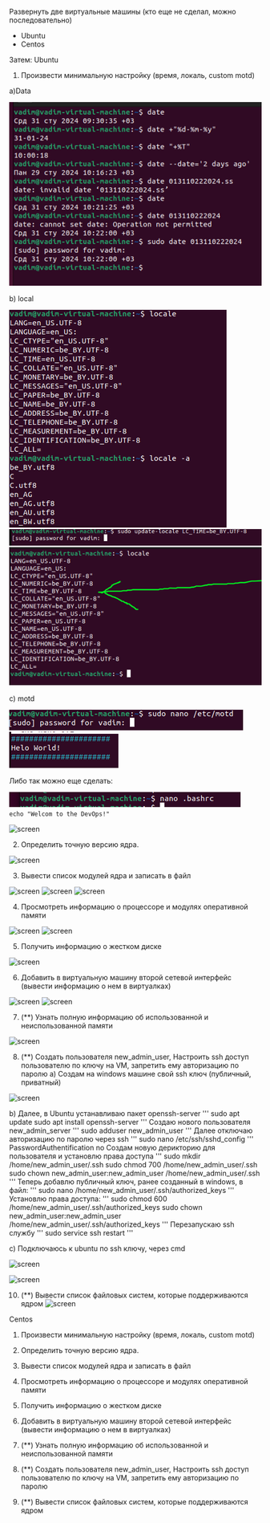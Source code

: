 Развернуть две виртуальные машины (кто еще не сделал, можно последовательно)
- Ubuntu
- Centos

Затем:
Ubuntu
1. Произвести минимальную настройку (время, локаль, custom motd)
   
  a)Data

![screen](https://github.com/Flyn88/PNG/blob/main/Data.png)

  b) local  
  
![screen](https://github.com/Flyn88/PNG/blob/main/local.png)
![screen](https://github.com/Flyn88/PNG/blob/main/local%20update.png)
![screen](https://github.com/Flyn88/PNG/blob/main/local_update.png)

  c) motd
  
![screen](https://github.com/Flyn88/PNG/blob/main/motd.png)
![screen](https://github.com/Flyn88/PNG/blob/main/motd.s.png) 

  Либо так можно еще сделать:

![screen](https://github.com/Flyn88/PNG/blob/main/bashrc.png)  
``` echo "Welcom to the DevOps!" ```

![screen](https://github.com/Flyn88/PNG/blob/main/bashrc_e.png)

2. Определить точную версию ядра.

![screen](https://github.com/Flyn88/PNG/blob/main/2/version.png)

3. Вывести список модулей ядра и записать в файл

![screen](https://github.com/Flyn88/PNG/blob/main/3/Lsmod.png)
![screen](https://github.com/Flyn88/PNG/blob/main/3/save.png)
![screen](https://github.com/Flyn88/PNG/blob/main/3/cat.png)

4. Просмотреть информацию о процессоре и модулях оперативной памяти

![screen](https://github.com/Flyn88/PNG/blob/main/4/lscpu.png)
![screen](https://github.com/Flyn88/PNG/blob/main/4/memory.png)

5. Получить информацию о жестком диске

![screen](https://github.com/Flyn88/PNG/blob/main/5/hard.png)

6. Добавить в виртуальную машину второй сетевой интерфейс (вывести информацию о нем в виртуалках)

![screen](https://github.com/Flyn88/PNG/blob/main/6/Vmware.png)
![screen](https://github.com/Flyn88/PNG/blob/main/6/interface.png)

7. (**) Узнать полную информацию об использованной и неиспользованной памяти

![screen](https://github.com/Flyn88/PNG/blob/main/7/7.png)

8. (**) Создать пользователя new_admin_user, Настроить ssh доступ пользователю по ключу на VM, запретить ему авторизацию по паролю
a) Создам на windows машине свой ssh ключ (публичный, приватный)

![screen](https://github.com/Flyn88/PNG/blob/main/8/1.png)

b) Далее, в Ubuntu устанавливаю пакет openssh-server
''' sudo apt update
sudo apt install openssh-server '''
Создаю нового пользователя new_admin_server
''' sudo adduser new_admin_user '''
Далее отключаю авторизацию по паролю через ssh
''' sudo nano /etc/ssh/sshd_config '''
   PasswordAuthentification no
Создам новую дерикторию для пользователя и установлю права доступа
''' sudo mkdir /home/new_admin_user/.ssh
   sudo chmod 700 /home/new_admin_user/.ssh
   sudo chown new_admin_user:new_admin_user /home/new_admin_user/.ssh '''
Теперь добавлю публичный ключ, ранее созданный в windows, в файл:
'''  sudo nano /home/new_admin_user/.ssh/authorized_keys '''
Установлю права доступа:
'''  sudo chmod 600 /home/new_admin_user/.ssh/authorized_keys
   sudo chown new_admin_user:new_admin_user /home/new_admin_user/.ssh/authorized_keys '''
Перезапускаю ssh службу
'''   sudo service ssh restart '''

c) Подключаюсь к ubuntu по ssh ключу, через cmd 

![screen](https://github.com/Flyn88/PNG/blob/main/8/2.png)

![screen]()

10. (**) Вывести список файловых систем, которые поддерживаются ядром
![screen]()

Centos
1. Произвести минимальную настройку (время, локаль, custom motd)

2. Определить точную версию ядра.
3. Вывести список модулей ядра и записать в файл
4. Просмотреть информацию о процессоре и модулях оперативной памяти
5. Получить информацию о жестком диске
6. Добавить в виртуальную машину второй сетевой интерфейс (вывести информацию о нем в виртуалках)
7. (**) Узнать полную информацию об использованной и неиспользованной памяти
8. (**) Создать пользователя new_admin_user, Настроить ssh доступ пользователю по ключу на VM, запретить ему авторизацию по паролю
9. (**) Вывести список файловых систем, которые поддерживаются ядром

